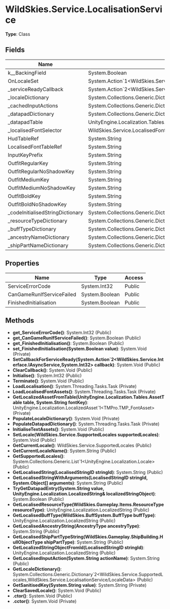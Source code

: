 ﻿# WildSkies.Service.LocalisationService

**Type**: Class

## Fields

| Name | Type | Access |
|------|------|--------|
| <FinishedInitialisation>k__BackingField | System.Boolean | Private |
| OnLocaleSet | System.Action`1<WildSkies.Service.SupportedLocales> | Public |
| _serviceReadyCallback | System.Action`2<WildSkies.Service.Interface.IAsyncService,System.Int32> | Private |
| _localeDictionary | System.Collections.Generic.Dictionary`2<WildSkies.Service.SupportedLocales,WildSkies.Service.LocalisationService/LocaleData> | Private |
| _cachedInputActions | System.Collections.Generic.Dictionary`2<System.String,UnityEngine.Localization.LocalizedString> | Private |
| _datapadDictionary | System.Collections.Generic.Dictionary`2<System.String,UnityEngine.Localization.LocalizedString> | Private |
| _datapadTable | UnityEngine.Localization.Tables.StringTable | Private |
| _localisedFontSelector | WildSkies.Service.LocalisedFontSelector | Private |
| HudTableRef | System.String | Private |
| LocalisedFontTableRef | System.String | Private |
| InputKeyPrefix | System.String | Private |
| OutfitRegularKey | System.String | Private |
| OutfitRegularNoShadowKey | System.String | Private |
| OutfitMediumKey | System.String | Private |
| OutfitMediumNoShadowKey | System.String | Private |
| OutfitBoldKey | System.String | Private |
| OutfitBoldNoShadowKey | System.String | Private |
| _codeInitialisedStringDictionary | System.Collections.Generic.Dictionary`2<LocalisedStringID,UnityEngine.Localization.LocalizedString> | Private |
| _resourceTypeDictionary | System.Collections.Generic.Dictionary`2<WildSkies.Gameplay.Items.ResourceType,UnityEngine.Localization.LocalizedString> | Private |
| _buffTypeDictionary | System.Collections.Generic.Dictionary`2<WildSkies.BuffSystem.BuffType,UnityEngine.Localization.LocalizedString> | Private |
| _ancestryNameDictionary | System.Collections.Generic.Dictionary`2<AncestryType,UnityEngine.Localization.LocalizedString> | Private |
| _shipPartNameDictionary | System.Collections.Generic.Dictionary`2<WildSkies.Gameplay.ShipBuilding.HullObjectType,UnityEngine.Localization.LocalizedString> | Private |

## Properties

| Name | Type | Access |
|------|------|--------|
| ServiceErrorCode | System.Int32 | Public |
| CanGameRunIfServiceFailed | System.Boolean | Public |
| FinishedInitialisation | System.Boolean | Public |

## Methods

- **get_ServiceErrorCode()**: System.Int32 (Public)
- **get_CanGameRunIfServiceFailed()**: System.Boolean (Public)
- **get_FinishedInitialisation()**: System.Boolean (Public)
- **set_FinishedInitialisation(System.Boolean value)**: System.Void (Private)
- **SetCallbackForServiceReady(System.Action`2<WildSkies.Service.Interface.IAsyncService,System.Int32> callback)**: System.Void (Public)
- **ClearCallback()**: System.Void (Public)
- **Initialise()**: System.Int32 (Public)
- **Terminate()**: System.Void (Public)
- **LoadLocalisation()**: System.Threading.Tasks.Task (Private)
- **LoadLocalisedFontAssets()**: System.Threading.Tasks.Task (Private)
- **GetLocalizedAssetFromTable(UnityEngine.Localization.Tables.AssetTable table, System.String fontKey)**: UnityEngine.Localization.LocalizedAsset`1<TMPro.TMP_FontAsset> (Private)
- **PopulateLocaleDictionary()**: System.Void (Private)
- **PopulateDatapadDictionary()**: System.Threading.Tasks.Task (Private)
- **InitialiseTextAssets()**: System.Void (Public)
- **SetLocale(WildSkies.Service.SupportedLocales supportedLocales)**: System.Void (Public)
- **GetCurrentLocale()**: WildSkies.Service.SupportedLocales (Public)
- **GetCurrentLocaleName()**: System.String (Public)
- **GetSupportedLocales()**: System.Collections.Generic.List`1<UnityEngine.Localization.Locale> (Public)
- **GetLocalisedString(LocalisedStringID stringId)**: System.String (Public)
- **GetLocalisedStringWithArguments(LocalisedStringID stringId, System.Object[] arguments)**: System.String (Public)
- **TryGetDatapadEntry(System.String value, UnityEngine.Localization.LocalizedString& localizedStringObject)**: System.Boolean (Public)
- **GetLocalisedResourceType(WildSkies.Gameplay.Items.ResourceType resourceType)**: UnityEngine.Localization.LocalizedString (Public)
- **GetLocalisedBuffType(WildSkies.BuffSystem.BuffType buffType)**: UnityEngine.Localization.LocalizedString (Public)
- **GetLocalisedAncestryString(AncestryType ancestryType)**: System.String (Public)
- **GetLocalisedShipPartTypeString(WildSkies.Gameplay.ShipBuilding.HullObjectType shipPartType)**: System.String (Public)
- **GetLocalizedStringObjectFromId(LocalisedStringID stringId)**: UnityEngine.Localization.LocalizedString (Public)
- **GetLocalisedInputAction(System.String actionName)**: System.String (Public)
- **GetLocaleDictionary()**: System.Collections.Generic.Dictionary`2<WildSkies.Service.SupportedLocales,WildSkies.Service.LocalisationService/LocaleData> (Public)
- **GetSanitisedKey(System.String value)**: System.String (Private)
- **ClearSavedLocale()**: System.Void (Public)
- **.ctor()**: System.Void (Public)
- **.cctor()**: System.Void (Private)

